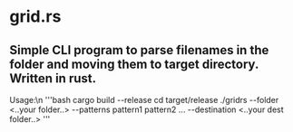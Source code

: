 # grid.rs
Simple CLI program to parse filenames in the folder and moving them to target directory. Written in rust.
--
Usage:\n
'''bash
cargo build --release
cd target/release
./gridrs --folder <..your folder..> --patterns pattern1 pattern2 ... --destination <..your dest folder..>
'''
